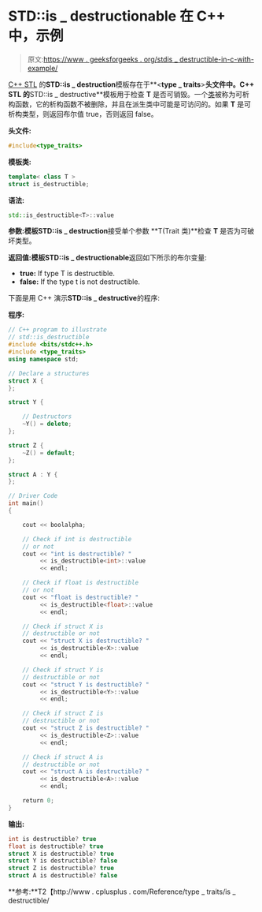 # STD::is _ destructionable 在 C++ 中，示例

> 原文:[https://www . geeksforgeeks . org/stdis _ destructible-in-c-with-example/](https://www.geeksforgeeks.org/stdis_destructible-in-c-with-example/)

[C++ STL](https://www.geeksforgeeks.org/the-c-standard-template-library-stl/) 的**STD::is _ destruction**模板存在于**<**type _ traits**>**头文件中。C++ STL 的**STD::is _ destructive**模板用于检查 **T** 是否可销毁。一个[类](https://www.geeksforgeeks.org/c-classes-and-objects/)被称为可析构函数，它的析构函数不被删除，并且在派生类中可能是可访问的。如果 **T** 是可析构类型，则返回布尔值 true，否则返回 false。

**头文件:**

```cpp
#include<type_traits>

```

**模板类:**

```cpp
template< class T >
struct is_destructible;

```

**语法:**

```cpp
std::is_destructible<T>::value

```

**参数:**模板**STD::is _ destruction**接受单个参数 **T(Trait 类)**检查 **T** 是否为可破坏类型。

**返回值:**模板**STD::is _ destructionable**返回如下所示的布尔变量:

*   **true:** If type T is destructible.
*   **false:** If the type t is not destructible.

下面是用 C++ 演示**STD::is _ destructive**的程序:

**程序:**

```cpp
// C++ program to illustrate
// std::is_destructible
#include <bits/stdc++.h>
#include <type_traits>
using namespace std;

// Declare a structures
struct X {
};

struct Y {

    // Destructors
    ~Y() = delete;
};

struct Z {
    ~Z() = default;
};

struct A : Y {
};

// Driver Code
int main()
{

    cout << boolalpha;

    // Check if int is destructible
    // or not
    cout << "int is destructible? "
         << is_destructible<int>::value
         << endl;

    // Check if float is destructible
    // or not
    cout << "float is destructible? "
         << is_destructible<float>::value
         << endl;

    // Check if struct X is
    // destructible or not
    cout << "struct X is destructible? "
         << is_destructible<X>::value
         << endl;

    // Check if struct Y is
    // destructible or not
    cout << "struct Y is destructible? "
         << is_destructible<Y>::value
         << endl;

    // Check if struct Z is
    // destructible or not
    cout << "struct Z is destructible? "
         << is_destructible<Z>::value
         << endl;

    // Check if struct A is
    // destructible or not
    cout << "struct A is destructible? "
         << is_destructible<A>::value
         << endl;

    return 0;
}
```

**输出:**

```cpp
int is destructible? true
float is destructible? true
struct X is destructible? true
struct Y is destructible? false
struct Z is destructible? true
struct A is destructible? false

```

**参考:**T2【http://www . cplusplus . com/Reference/type _ traits/is _ destructible/